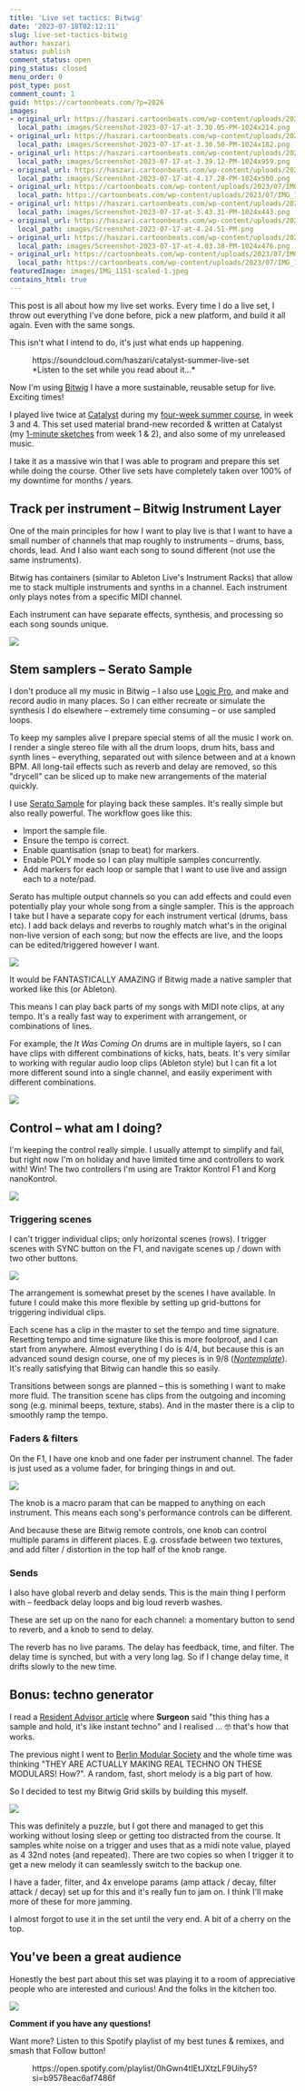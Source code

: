 ```yaml
---
title: 'Live set tactics: Bitwig'
date: '2023-07-18T02:12:11'
slug: live-set-tactics-bitwig
author: haszari
status: publish
comment_status: open
ping_status: closed
menu_order: 0
post_type: post
comment_count: 1
guid: https://cartoonbeats.com/?p=2026
images:
- original_url: https://haszari.cartoonbeats.com/wp-content/uploads/2023/07/Screenshot-2023-07-17-at-3.30.05-PM-1024x214.png
  local_path: images/Screenshot-2023-07-17-at-3.30.05-PM-1024x214.png
- original_url: https://haszari.cartoonbeats.com/wp-content/uploads/2023/07/Screenshot-2023-07-17-at-3.30.50-PM-1024x182.png
  local_path: images/Screenshot-2023-07-17-at-3.30.50-PM-1024x182.png
- original_url: https://haszari.cartoonbeats.com/wp-content/uploads/2023/07/Screenshot-2023-07-17-at-3.39.12-PM-1024x959.png
  local_path: images/Screenshot-2023-07-17-at-3.39.12-PM-1024x959.png
- original_url: https://haszari.cartoonbeats.com/wp-content/uploads/2023/07/Screenshot-2023-07-17-at-4.17.28-PM-1024x500.png
  local_path: images/Screenshot-2023-07-17-at-4.17.28-PM-1024x500.png
- original_url: https://cartoonbeats.com/wp-content/uploads/2023/07/IMG_1600-1024x674.jpeg
  local_path: https://cartoonbeats.com/wp-content/uploads/2023/07/IMG_1600-1024x674.jpeg
- original_url: https://haszari.cartoonbeats.com/wp-content/uploads/2023/07/Screenshot-2023-07-17-at-3.43.31-PM-1024x443.png
  local_path: images/Screenshot-2023-07-17-at-3.43.31-PM-1024x443.png
- original_url: https://haszari.cartoonbeats.com/wp-content/uploads/2023/07/Screenshot-2023-07-17-at-4.24.51-PM.png
  local_path: images/Screenshot-2023-07-17-at-4.24.51-PM.png
- original_url: https://haszari.cartoonbeats.com/wp-content/uploads/2023/07/Screenshot-2023-07-17-at-4.03.38-PM-1024x476.png
  local_path: images/Screenshot-2023-07-17-at-4.03.38-PM-1024x476.png
- original_url: https://cartoonbeats.com/wp-content/uploads/2023/07/IMG_1498-1-1024x651.jpeg
  local_path: https://cartoonbeats.com/wp-content/uploads/2023/07/IMG_1498-1-1024x651.jpeg
featuredImage: images/IMG_1151-scaled-1.jpeg
contains_html: true
---
```


This post is all about how my live set works. Every time I do a live set, I throw out everything I've done before, pick a new platform, and build it all again. Even with the same songs.

This isn't what I intend to do, it's just what ends up happening.

<!-- wp:embed {"url":"https://soundcloud.com/haszari/catalyst-summer-live-set","type":"rich","providerNameSlug":"soundcloud","responsive":true} -->
<figure class="wp-block-embed is-type-rich is-provider-soundcloud wp-block-embed-soundcloud">https://soundcloud.com/haszari/catalyst-summer-live-set

<figcaption class="wp-element-caption">*Listen to the set while you read about it…*</figcaption></figure>
<!-- /wp:embed -->

Now I'm using [Bitwig](https://www.bitwig.com/) I have a more sustainable, reusable setup for live. Exciting times!

I played live twice at [Catalyst](https://catalyst-berlin.com/) during my [four-week summer course](https://catalyst-berlin.com/about/summer-course-programme), in week 3 and 4. This set used material brand-new recorded &amp; written at Catalyst (my [1-minute sketches](https://soundcloud.com/haszari/sets/mini) from week 1 &amp; 2), and also some of my unreleased music.

I take it as a massive win that I was able to program and prepare this set while doing the course. Other live sets have completely taken over 100% of my downtime for months / years.

## Track per instrument – Bitwig Instrument Layer

One of the main principles for how I want to play live is that I want to have a small number of channels that map roughly to instruments – drums, bass, chords, lead. And I also want each song to sound different (not use the same instruments).

Bitwig has containers (similar to Ableton Live's Instrument Racks) that allow me to stack multiple instruments and synths in a channel. Each instrument only plays notes from a specific MIDI channel.

Each instrument can have separate effects, synthesis, and processing so each song sounds unique.

<!-- wp:gallery {"columns":1,"imageCrop":false,"linkTo":"none"} -->
![](./images/Screenshot-2023-07-17-at-3.30.05-PM-1024x214.png)

<!-- /wp:gallery -->

## Stem samplers – Serato Sample

I don't produce all my music in Bitwig – I also use [Logic Pro](https://www.apple.com/logic-pro/), and make and record audio in many places. So I can either recreate or simulate the synthesis  I do elsewhere – extremely time consuming – or use sampled loops.

To keep my samples alive I prepare special stems of all the music I work on. I render a single stereo file with all the drum loops, drum hits, bass and synth lines – everything, separated out with silence between and at a known BPM. All long-tail effects such as reverb and delay are removed, so this "drycell" can be sliced up to make new arrangements of the material quickly.

I use [Serato Sample](https://serato.com/sample) for playing back these samples. It's really simple but also really powerful. The workflow goes like this:

- Import the sample file.
- Ensure the tempo is correct.
- Enable quantisation (snap to beat) for markers.
- Enable POLY mode so I can play multiple samples concurrently.
- Add markers for each loop or sample that I want to use live and assign each to a note/pad.

Serato has multiple output channels so you can add effects and could even potentially play your whole song from a single sampler. This is the approach I take but I have a separate copy for each instrument vertical (drums, bass etc). I add back delays and reverbs to roughly match what's in the original non-live version of each song; but now the effects are live, and the loops can be edited/triggered however I want.

![](./images/Screenshot-2023-07-17-at-3.39.12-PM-1024x959.png)

It would be FANTASTICALLY AMAZING if Bitwig made a native sampler that worked like this (or Ableton).

This means I can play back parts of my songs with MIDI note clips, at any tempo. It's a really fast way to experiment with arrangement, or combinations of lines.

For example, the *It Was Coming On* drums are in multiple layers, so I can have clips with different combinations of kicks, hats, beats. It's very similar to working with regular audio loop clips (Ableton style) but I can fit a lot more different sound into a single channel, and easily experiment with different combinations.

![](./images/Screenshot-2023-07-17-at-4.17.28-PM-1024x500.png)

## Control – what am I doing?

I'm keeping the control really simple. I usually attempt to simplify and fail, but right now I'm on holiday and have limited time and controllers to work with! Win! The two controllers I'm using are Traktor Kontrol F1 and Korg nanoKontrol.

![](./images/IMG_1600-1024x674.jpeg)

### Triggering scenes

I can't trigger individual clips; only horizontal scenes (rows). I trigger scenes with SYNC button on the F1, and navigate scenes up / down with two other buttons.

![](./images/Screenshot-2023-07-17-at-3.43.31-PM-1024x443.png)

The arrangement is somewhat preset by the scenes I have available. In future I could make this more flexible by setting up grid-buttons for triggering individual clips.

Each scene has a clip in the master to set the tempo and time signature. Resetting tempo and time signature like this is more foolproof, and I can start from anywhere. Almost everything I do is 4/4, but because this is an advanced sound design course, one of my pieces is in 9/8 (*[Nontemplate](https://soundcloud.com/haszari/nontemplate-bitwig?in=haszari/sets/mini)*). It's really satisfying that Bitwig can handle this so easily.

Transitions between songs are planned – this is something I want to make more fluid. The transition scene has clips from the outgoing and incoming song (e.g. minimal beeps, texture, stabs). And in the master there is a clip to smoothly ramp the tempo.

### Faders &amp; filters

On the F1, I have one knob and one fader per instrument channel. The fader is just used as a volume fader, for bringing things in and out.

<!-- wp:columns -->
![](./images/Screenshot-2023-07-17-at-4.24.51-PM.png)

The knob is a macro param that can be mapped to anything on each instrument. This means each song's performance controls can be different. 

And because these are Bitwig remote controls, one knob can control multiple params in different places. E.g. crossfade between two textures, and add filter / distortion in the top half of the knob range.

<!-- /wp:columns -->

### Sends

I also have global reverb and delay sends. This is the main thing I perform with – feedback delay loops and big loud reverb washes.

These are set up on the nano for each channel: a momentary button to send to reverb, and a knob to send to delay.

The reverb has no live params. The delay has feedback, time, and filter. The delay time is synched, but with a very long lag. So if I change delay time, it drifts slowly to the new time.

## Bonus: techno generator

I read a [Resident Advisor article](https://ra.co/features/3526) where **Surgeon** said "this thing has a sample and hold, it's like instant techno" and I realised … 🤓 that's how that works.

The previous night I went to [Berlin Modular Society](https://berlinmodularsociety.com/event-archive) and the whole time was thinking "THEY ARE ACTUALLY MAKING REAL TECHNO ON THESE MODULARS! How?". A random, fast, short melody is a big part of how.

So I decided to test my Bitwig Grid skills by building this myself.

![](./images/Screenshot-2023-07-17-at-4.03.38-PM-1024x476.png)

This was definitely a puzzle, but I got there and managed to get this working without losing sleep or getting too distracted from the course. It samples white noise on a trigger and uses that as a midi note value, played as 4 32nd notes (and repeated). There are two copies so when I trigger it to get a new melody it can seamlessly switch to the backup one.

I have a fader, filter, and 4x envelope params (amp attack / decay, filter attack / decay) set up for this and it's really fun to jam on. I think I'll make more of these for more jamming.

I almost forgot to use it in the set until the very end. A bit of a cherry on the top.

## You've been a great audience

Honestly the best part about this set was playing it to a room of appreciative people who are interested and curious! And the folks in the kitchen too.

![](./images/IMG_1498-1-1024x651.jpeg)

**Comment if you have any questions!**

Want more? Listen to this Spotify playlist of my best tunes &amp; remixes, and smash that Follow button!

<!-- wp:embed {"url":"https://open.spotify.com/playlist/0hGwn4tIEtJXtzLF9Uihy5?si=b9578eac6af7486f","type":"rich","providerNameSlug":"spotify","responsive":true,"className":"wp-embed-aspect-21-9 wp-has-aspect-ratio"} -->
<figure class="wp-block-embed is-type-rich is-provider-spotify wp-block-embed-spotify wp-embed-aspect-21-9 wp-has-aspect-ratio">https://open.spotify.com/playlist/0hGwn4tIEtJXtzLF9Uihy5?si=b9578eac6af7486f

</figure>
<!-- /wp:embed -->